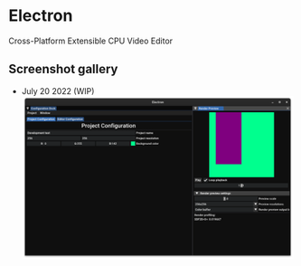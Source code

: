 # Electron
Cross-Platform Extensible CPU Video Editor


## Screenshot gallery
* July 20 2022 (WIP)
![Screenshot 1](gallery/GalleryImage1.png "Very very WIP screenshot")
